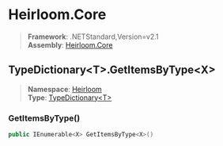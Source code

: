 # Heirloom.Core

> **Framework**: .NETStandard,Version=v2.1  
> **Assembly**: [Heirloom.Core][0]  

## TypeDictionary\<T>.GetItemsByType\<X>

> **Namespace**: [Heirloom][0]  
> **Type**: [TypeDictionary\<T>][1]  

### GetItemsByType<X>()

```cs
public IEnumerable<X> GetItemsByType<X>()
```

[0]: ../../../Heirloom.Core.md
[1]: ../TypeDictionary[T].md

